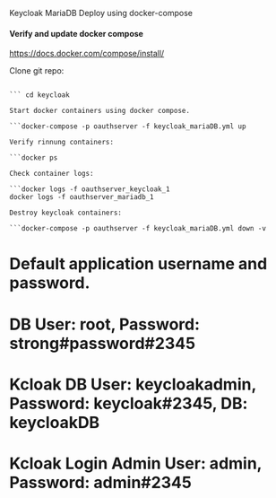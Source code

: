 Keycloak MariaDB Deploy using docker-compose

#### Verify and update docker compose

https://docs.docker.com/compose/install/

Clone git repo:

``` git clone https://github.com/harishjadhav26/keycloak.git

``` cd keycloak

Start docker containers using docker compose.

```docker-compose -p oauthserver -f keycloak_mariaDB.yml up

Verify rinnung containers:

```docker ps

Check container logs:

```docker logs -f oauthserver_keycloak_1
docker logs -f oauthserver_mariadb_1

Destroy keycloak containers:

```docker-compose -p oauthserver -f keycloak_mariaDB.yml down -v

```
# Default application username and password.
# DB User: root, Password: strong#password#2345
# Kcloak DB User: keycloakadmin, Password: keycloak#2345, DB: keycloakDB
# Kcloak Login Admin User: admin, Password: admin#2345
